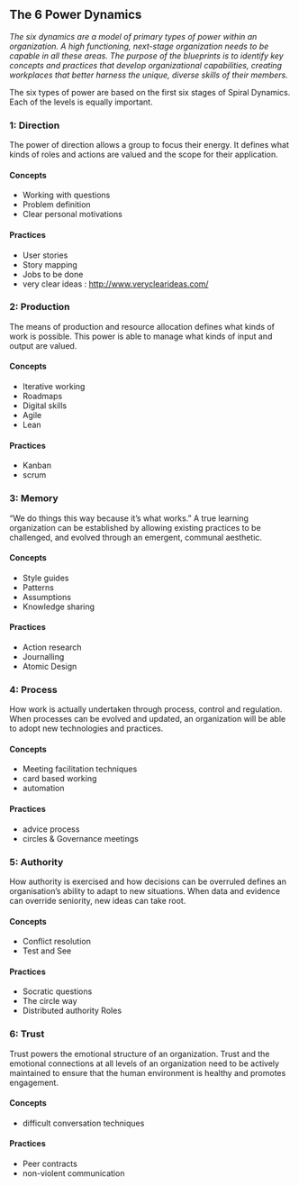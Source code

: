 
## The 6 Power Dynamics

*The six dynamics are a model of primary types of power within an organization. A high functioning, next-stage organization needs to be capable in all these areas. The purpose of the blueprints is to identify key concepts and practices that develop organizational capabilities, creating workplaces that better harness the unique, diverse skills of their members.*

The six types of power are based on the first six stages of Spiral Dynamics. Each of the levels is equally important.


### 1: Direction

The power of direction allows a group to focus their energy. It defines what kinds of roles and actions are valued and the scope for their application. 

#### Concepts
* Working with questions
* Problem definition
* Clear personal motivations

#### Practices
* User stories
* Story mapping
* Jobs to be done
* very clear ideas : http://www.veryclearideas.com/


### 2: Production

The means of production and resource allocation defines what kinds of work is possible. This power is able to manage what kinds of input and output are valued.

#### Concepts
* Iterative working
* Roadmaps 
* Digital skills
* Agile
* Lean

#### Practices
* Kanban
* scrum


### 3: Memory
“We do things this way because it’s what works.” A true learning organization can be established by allowing existing practices to be challenged, and evolved through an emergent, communal aesthetic.

#### Concepts
* Style guides
* Patterns
* Assumptions
* Knowledge sharing

#### Practices
* Action research
* Journalling
* Atomic Design


### 4: Process
How work is actually undertaken through process, control and regulation. When processes can be evolved and updated, an organization will be able to adopt new technologies and practices.

#### Concepts
* Meeting facilitation techniques
* card based working
* automation

#### Practices 
* advice process
* circles & Governance meetings

### 5: Authority
How authority is exercised and how decisions can be overruled defines an organisation’s ability to adapt to new situations. When data and evidence can override seniority, new ideas can take root. 

#### Concepts
* Conflict resolution
* Test and See

#### Practices
* Socratic questions
* The circle way
* Distributed authority Roles

### 6: Trust

Trust powers the emotional structure of an organization. Trust and the emotional connections at all levels of an organization need to be actively maintained to ensure that the human environment is healthy and promotes engagement. 

#### Concepts
* difficult conversation techniques
 
#### Practices
* Peer contracts
* non-violent communication
